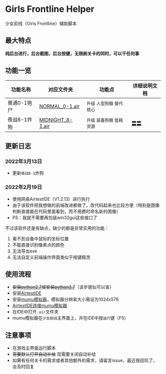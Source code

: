 # Girls Frontline Helper

少女前线（Girls Frontline）辅助脚本

## 最大特点

**纯后台进行，后台截图，后台按键，无限刷关卡的同时，可以干任何事**

## 功能一览

| 功能名称 | 对应文件夹 | 功能点 | 详细说明文档 |
| --- | --- | --- | --- |
| 普通0-1拖尸 | [NORMAL_0-1.air](NORMAL_0-1.air) | `升级` `人型狗粮` `替代核心` | <!-- [→](NORMAL_0-1.air/README.md) --> |
| 夜战8-1炸狗 | [MIDNIGHT_8-1.air](MIDNIGHT_8-1.air) | `升级` `装备狗粮` `低耗资源` | [〓〓](MIDNIGHT_8-1.air/README.md) |

## 更新日志

### 2022年3月13日

- 更新`夜战8-1`炸狗

### 2022年2月19日

- 使用网易AirtestIDE（V1.2.13）进行执行
- 由于该软件把我想做的前端改进都做了，改代码起来也比较方便（特别是图像判断直接能在代码里面看到，而不用费时命名新的图像）
- PS：我就不需要再包装win32gui这些接口了

不过该软件还是有缺点，缺少的都是非常实用的功能：

1. 看不到设备中鼠标的坐标位置
2. 不能直接识别像素点的颜色
3. 无法导出exe
4. 无法自定义前端操作界面类似于按键精灵

## 使用流程

- ~~安装[python2.7](https://www.python.org/ftp/python/2.7.16/python-2.7.16.amd64.msi)或安装[python3.7](https://www.python.org/ftp/python/3.7.9/python-3.7.9-amd64.exe)~~（该步貌似可以省）
- 安装[AirtestIDE](https://airtest.netease.com/changelog.html)
- 安装[mumu模拟器](https://mumu.163.com/)，模拟器分辨率大小需设为1024x576
- [AirtestIDE连接mumu模拟器](https://airtest.doc.io.netease.com/IDEdocs/3.2device_connection/2_emulator_connection/)
- 在IDE中打开`.air`文件夹
- mumu模拟器在`少女前线`主界面上，并在IDE中按`运行`键（F5）

## 注意事项

- 在游戏主界面运行脚本
- ~~需要默认打开自动补给~~ 现需要关闭自动补给
- 如果有任何关卡的需求或者其他额外的需求，请留言issue，最近我回坑了，会及时回复
